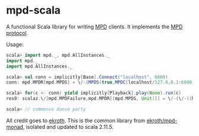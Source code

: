 mpd-scala
=========

A functional Scala library for writing [MPD](http://www.musicpd.org/) clients. It implements the [MPD protocol](http://www.musicpd.org/doc/protocol/).

Usage:
```scala
scala> import mpd._, mpd.AllInstances._
import mpd._
import mpd.AllInstances._

scala> val conn = implicitly[Base].Connect("localhost", 6600)
conn: mpd.MPDR[mpd.MPDS] = \/-(MPDS(true,MPDC(localhost/127.0.0.1:6600,Socket[addr=localhost/127.0.0.1,port=6600,localport=57001],java.io.BufferedReader@341fea78,java.net.SocketOutputStream@1d28dda)))

scala> for(c <- conn) yield implicitly[Playback].play(None).run(c)
res9: scalaz.\/[mpd.MPDFailure,mpd.MPDR[(mpd.MPDS, Unit)]] = \/-(\/-((MPDS(false,MPDC(localhost/127.0.0.1:6600,Socket[addr=localhost/127.0.0.1,port=6600,localport=57001],java.io.BufferedReader@341fea78,java.net.SocketOutputStream@1d28dda)),())))

scala> // commence dance party
```

All credit goes to [ekroth](http://github.com/ekroth). This is the common library from [ekroth/mpd-monad](http://github.com/ekroth/mpd-monad), isolated and updated to scala 2.11.5.


